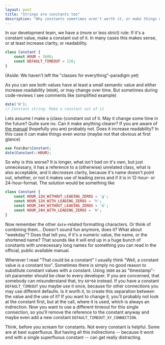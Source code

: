 ```yaml
---
layout: post
title: "Strings are constants too"
description: "Why constants sometimes aren't worth it, or make things worse"
---
```


In our development team, we have a (more or less strict) rule: If it's a constant value,
make a constant out of it. In many cases this makes sense, or at least increase clarity,
or readability.

```php
class Constant {
    const HOUR = 3600;
    const DEFAULT_TIMEOUT = 120;
}
```

(Aside: We haven't left the "classes for everything"-paradigm yet)

As you can see both values have at least a small semantic value and either increase
readability (`HOUR`), or may change over time. But sometimes during code-reviews I
see comments like (simplified example)

```php
date('H');
// Constant string: Make a constant out of it
```

Lets assume I make a (class-)constant out of it. May it change some time in the future?
Quite sure no. Can it make anything clearer? If you are aware of [the manual](http://php.net/function.date)
(hopefully you are) probably not. Does it increase readability? In this case
it can make things even _worse_ (maybe not that obvious at first glance)

```php
use Foo\Bar\Constant;
date(Constant::HOUR);
```

So why is this worse? It is longer, what isn't bad on it's own, but just unnecessary,
it has a reference to a (otherwise) unrelated class, what is also acceptable,  and it
_decreases_ clarity, because it's name doesn't point out, whether, or not it makes use
of leading zeros and if it is in 12-hour- or 24-hour-format. The solution would be
something like

```php
class Constant {
    const HOUR_12H_WITHOUT_LEADING_ZEROS = 'g';
    const HOUR_12H_WITH_LEADING_ZEROS = 'h';
    const HOUR_24H_WITHOUT_LEADING_ZEROS = 'G';
    const HOUR_24H_WITH_LEADING_ZEROS = 'H';
}
```

Now remember the other `date`-related formatting characters. Or think of
combining them... Doesn't sound fun anymore, does it? What about "weekday"? Does that
tell you, if it's a numeric value, the name, or the shortened name? That sounds like it
will end up in a huge bunch of constants with unnecessary long names for something you
can read in the official, public available manual.

Whenever I read "That could be a constant" I usually think "Well, a constant value is a
constant too". Sometimes there is simply no good reason to substitute constant values with a
constant. Using `3600` as as "timestamp"-ish parameter should be clear to every
developer. If you are concerned, that somebody can misunderstand that, try `60*60` instead.
If you have a constant `DEFAULT_TIMEOUT` you maybe use it once, because for other connections
you may use different defaults. Is it worth it, to create this separation between the value
and the use of it? If you want to change it, you'll probably not look at the constant first,
but at the call, where it is used, which is always an indirection. Now you want to use a
different timeout for this single connection, so you'll remove the reference to the constant
anyway and maybe even add a new constant `DEFAULT_TIMEOUT_XY_CONNECTION`.

Think, before you scream for constants. Not every constant is helpful. Some are at best
superfluous. But having all this indirections -- because it wont end with a single superfluous
constant -- can get really distracting.
